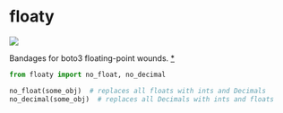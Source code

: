 # floaty

[![](https://badge.fury.io/py/floaty.svg)](https://pypi.org/project/floaty)

Bandages for boto3 floating-point wounds. [\*](https://github.com/boto/boto3/issues/665)

```py
from floaty import no_float, no_decimal

no_float(some_obj)  # replaces all floats with ints and Decimals
no_decimal(some_obj)  # replaces all Decimals with ints and floats
```
